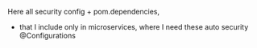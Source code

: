 Here all security config + pom.dependencies, 
 - that I include only in microservices, where I need these auto security @Configurations